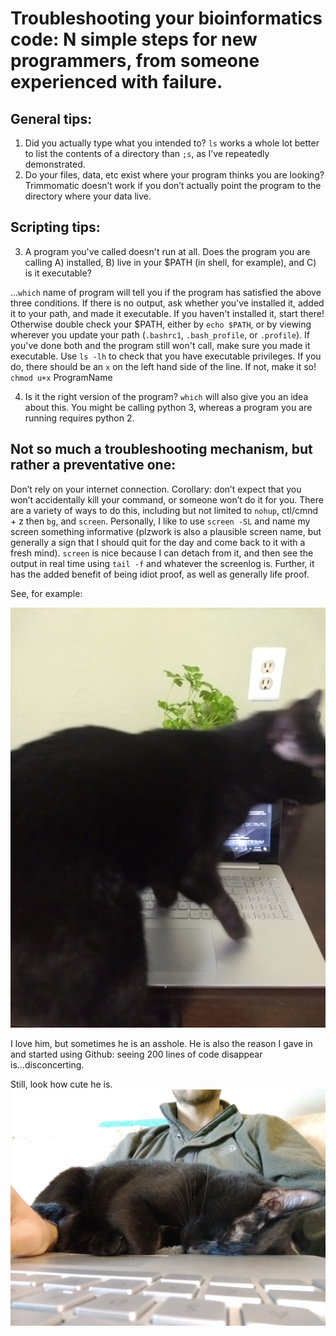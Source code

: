 # Troubleshooting your bioinformatics code: N simple steps for new programmers, from someone experienced with failure.

## General tips: 
1.	Did you actually type what you intended to? `ls` works a whole lot better to list the contents of a directory than `;s`, as I’ve repeatedly demonstrated.  
2.	 Do your files, data, etc exist where your program thinks you are looking? Trimmomatic doesn’t work if you don’t actually point the program to the directory where your data live.


## Scripting tips:
3.	A program you've called doesn't run at all. Does the program you are calling A) installed, B) live in your $PATH (in shell, for example), and C) is it executable?

...`which` name of program will tell you if the program has satisfied the above three conditions. If there is no output, ask whether you've installed it, added it to your path, and made it executable. If you haven't installed it, start there! Otherwise double check your $PATH, either by `echo $PATH`, or by viewing wherever you update your path (`.bashrc1`, `.bash_profile`, or `.profile`). If you've done both and the program still won't call, make sure you made it executable. Use `ls -lh` to check that you have executable privileges. If you do, there should be an `x` on the left hand side of the line. If not, make it so! `chmod u+x` ProgramName  

4.	Is it the right version of the program? `which` will also give you an idea about this. You might be calling python 3, whereas a program you are running requires python 2.  

## Not so much a troubleshooting mechanism, but rather a preventative one:

Don’t rely on your internet connection. Corollary: don’t expect that you won’t accidentally kill your command, or someone won’t do it for you. There are a variety of ways to do this, including but not limited to `nohup`, ctl/cmnd + z then `bg`, and `screen`. Personally, I like to use `screen -SL` and name my screen something informative (plzwork is also a plausible screen name, but generally a sign that I should quit for the day and come back to it with a fresh mind). `screen` is nice because I can detach from it, and then see the output in real time using `tail -f` and whatever the screenlog is. Further, it has the added benefit of being idiot proof, as well as generally life proof.   

See, for example:

![alt text](https://github.com/AdamStuckert/TroubleshootingBioinformaticsCode/blob/master/pics/IMG_20180314_181726396.jpg "oh no")

I love him, but sometimes he is an asshole. He is also the reason I gave in and started using Github: seeing 200 lines of code disappear is...disconcerting.

Still, look how cute he is.
![alt text](https://github.com/AdamStuckert/TroubleshootingBioinformaticsCode/blob/master/pics/IMG_20180118_075412379.jpg "ohmagawd he is so cute")

